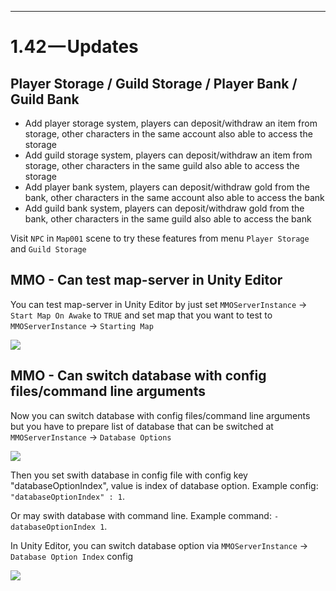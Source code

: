 * * *

1.42 — Updates
==============

## Player Storage / Guild Storage / Player Bank / Guild Bank

* Add player storage system, players can deposit/withdraw an item from storage, other characters in the same account also able to access the storage
* Add guild storage system, players can deposit/withdraw an item from storage, other characters in the same guild also able to access the storage
* Add player bank system, players can deposit/withdraw gold from the bank, other characters in the same account also able to access the bank
* Add guild bank system, players can deposit/withdraw gold from the bank, other characters in the same guild also able to access the bank

Visit `NPC` in `Map001` scene to try these features from menu `Player Storage` and `Guild Storage`

## MMO - Can test map-server in Unity Editor

You can test map-server in Unity Editor by just set `MMOServerInstance` -> `Start Map On Awake` to `TRUE` and set map that you want to test to `MMOServerInstance` -> `Starting Map`

![](../images/testing_mapserver.png)

## MMO - Can switch database with config files/command line arguments

Now you can switch database with config files/command line arguments but you have to prepare list of database that can be switched at `MMOServerInstance` -> `Database Options`

![](../images/set_database_options.png)

Then you set swith database in config file with config key "databaseOptionIndex", value is index of database option. Example config: `"databaseOptionIndex" : 1`.

Or may swith database with command line. Example command: `-databaseOptionIndex 1`.

In Unity Editor, you can switch database option via `MMOServerInstance` -> `Database Option Index` config

![](../images/switch_database.png)
<!--stackedit_data:
eyJoaXN0b3J5IjpbNzcxNDg5NTYzXX0=
-->